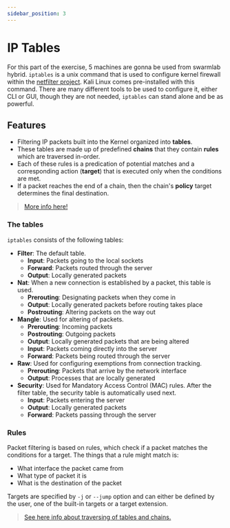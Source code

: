 ```yaml
---
sidebar_position: 3
---
```


# IP Tables

For this part of the exercise, 5 machines are gonna be used from swarmlab hybrid.
``iptables`` is a unix command that is used to configure kernel firewall within the [netfilter project](https://www.netfilter.org). Kali Linux comes pre-installed with this command. There are many different tools to be used to configure it, either CLI or GUI, though they are not needed, ``iptables`` can stand alone and be as powerful.

## Features

* Filtering IP packets built into the Kernel organized into **tables**.
* These tables are made up of predefined **chains** that they contain **rules** which are traversed in-order.
* Each of these rules is a predication of potential matches and a corresponding action (**target**) that is executed only when the conditions are met.
* If a packet reaches the end of a chain, then the chain's **policy** target determines the final destination.

> [More info here!](https://en.wikipedia.org/wiki/Iptables)

### The tables

``iptables`` consists of the following tables:

* **Filter**: The default table.
    * **Input**: Packets going to the local sockets
    * **Forward**: Packets routed through the server
    * **Output**: Locally generated packets
* **Nat**: When a new connection is established by a packet, this table is used.
    * **Prerouting**: Designating packets when they come in
    * **Output**: Locally generated packets before routing takes place
    * **Postrouting**: Altering packets on the way out
* **Mangle**: Used for altering of packets.
    * **Prerouting**: Incoming packets
    * **Postrouting**: Outgoing packets
    * **Output**: Locally generated packets that are being altered
    * **Input**: Packets coming directly into the server
    * **Forward**: Packets being routed through the server
* **Raw**: Used for configuring exemptions from connection tracking.
    * **Prerouting**: Packets that arrive by the network interface
    * **Output**: Processes that are locally generated
* **Security**: Used for Mandatory Access Control (MAC) rules. After the filter table, the security table is automatically used next.
    * **Input**: Packets entering the server
    * **Output**: Locally generated packets
    * **Forward**: Packets passing through the server

### Rules

Packet filtering is based on rules, which check if a packet matches the conditions for a target.
The things that a rule might match is:
* What interface the packet came from
* What type of packet it is
* What is the destination of the packet

Targets are specified by ``-j`` or ``--jump`` option and can either be defined by the user, one of the built-in targets or a target extension.

> [See here info about traversing of tables and chains.](https://www.frozentux.net/iptables-tutorial/chunkyhtml/c962.html)